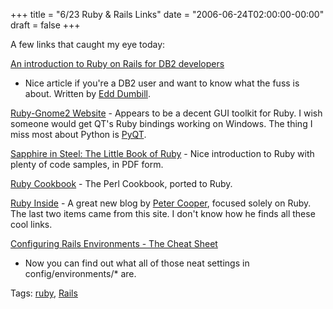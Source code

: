 +++
title = "6/23 Ruby & Rails Links"
date = "2006-06-24T02:00:00-00:00"
draft = false
+++

A few links that caught my eye today:

[An introduction to Ruby on Rails for DB2
developers](http://www-128.ibm.com/developerworks/db2/library/techarticle/dm-0606dumbill/)
- Nice article if you're a DB2 user and want to know what the fuss is
about. Written by [Edd Dumbill](http://usefulinc.com/edd).

[Ruby-Gnome2 Website](http://ruby-gnome2.sourceforge.jp/) - Appears to
be a decent GUI toolkit for Ruby. I wish someone would get QT's Ruby
bindings working on Windows. The thing I miss most about Python is
[PyQT](http://www.riverbankcomputing.co.uk/pyqt/).

[Sapphire in Steel: The Little Book of
Ruby](http://www.sapphiresteel.com/The-Little-Book-Of-Ruby) - Nice
introduction to Ruby with plenty of code samples, in PDF form.

[Ruby Cookbook](http://pleac.sourceforge.net/pleac_ruby/index.html) -
The Perl Cookbook, ported to Ruby.

[Ruby Inside](http://www.rubyinside.com/) - A great new blog by [Peter
Cooper](petercooper.co.uk), focused solely on Ruby. The last two items
came from this site. I don't know how he finds all these cool links.

[Configuring Rails Environments - The Cheat
Sheet](http://glu.ttono.us/articles/2006/05/22/configuring-rails-environments-the-cheat-sheet)
- Now you can find out what all of those neat settings in
config/environments/\* are.

Tags: <a href="http://technorati.com/tag/ruby" rel="tag">ruby</a>,
<a href="http://technorati.com/tag/Rails" rel="tag">Rails</a>

